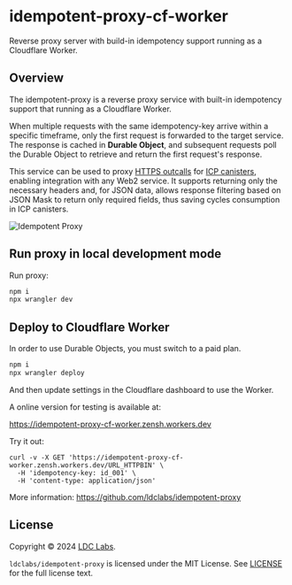 # idempotent-proxy-cf-worker
Reverse proxy server with build-in idempotency support running as a Cloudflare Worker.

## Overview

The idempotent-proxy is a reverse proxy service with built-in idempotency support that running as a Cloudflare Worker.

When multiple requests with the same idempotency-key arrive within a specific timeframe, only the first request is forwarded to the target service. The response is cached in **Durable Object**, and subsequent requests poll the Durable Object to retrieve and return the first request's response.

This service can be used to proxy [HTTPS outcalls](https://internetcomputer.org/docs/current/developer-docs/smart-contracts/advanced-features/https-outcalls/https-outcalls-overview) for [ICP canisters](https://internetcomputer.org/docs/current/developer-docs/smart-contracts/overview/introduction), enabling integration with any Web2 service. It supports returning only the necessary headers and, for JSON data, allows response filtering based on JSON Mask to return only required fields, thus saving cycles consumption in ICP canisters.

![Idempotent Proxy](./idempotent-proxy.png)

## Run proxy in local development mode

Run proxy:
```bash
npm i
npx wrangler dev
```


## Deploy to Cloudflare Worker

In order to use Durable Objects, you must switch to a paid plan.

```bash
npm i
npx wrangler deploy
```

And then update settings in the Cloudflare dashboard to use the Worker.

A online version for testing is available at:

https://idempotent-proxy-cf-worker.zensh.workers.dev

Try it out:
```
curl -v -X GET 'https://idempotent-proxy-cf-worker.zensh.workers.dev/URL_HTTPBIN' \
  -H 'idempotency-key: id_001' \
  -H 'content-type: application/json'
```

More information: https://github.com/ldclabs/idempotent-proxy

## License
Copyright © 2024 [LDC Labs](https://github.com/ldclabs).

`ldclabs/idempotent-proxy` is licensed under the MIT License. See [LICENSE](../../LICENSE-MIT) for the full license text.